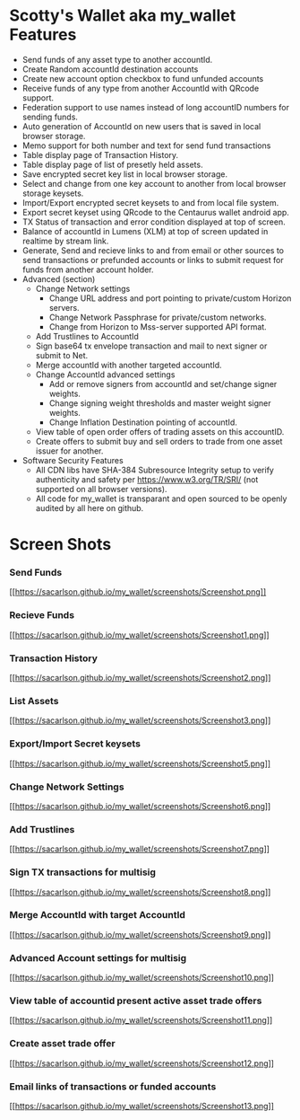 # Scotty's Wallet aka my_wallet Features

* Send funds of any asset type to another accountId.
* Create Random accountId destination accounts 
* Create new account option checkbox to fund unfunded accounts
* Receive funds of any type from another AccountId with QRcode support.
* Federation support to use names instead of long accountID numbers for sending funds.
* Auto generation of AccountId on new users that is saved in local browser storage.
* Memo support for both number and text for send fund transactions
* Table display page of Transaction History.
* Table display page of list of presetly held assets.
* Save encrypted secret key list in local browser storage.
* Select and change from one key account to another from local browser storage keysets.
* Import/Export encrypted secret keysets to and from local file system.
* Export secret keyset using QRcode to the Centaurus wallet android app.
* TX Status of transaction and error condition displayed at top of screen. 
* Balance of accountId in Lumens (XLM) at top of screen updated in realtime by stream link.
* Generate, Send and recieve links to and from email or other sources to send transactions or prefunded accounts or links to submit request for funds from another account holder.
* Advanced (section)
  * Change Network settings 
     * Change URL address and port pointing to private/custom Horizon servers.
     * Change Network Passphrase for private/custom networks. 
     * Change from Horizon to Mss-server supported API format.
  * Add Trustlines to AccountId
  * Sign base64 tx envelope transaction and mail to next signer or submit to Net.
  * Merge accountId with another targeted accountId.
  * Change AccountId advanced settings
     * Add or remove signers from accountId and set/change signer weights.
     * Change signing weight thresholds and master weight signer weights.
     * Change Inflation Destination pointing of accountId.
  * View table of open order offers of trading assets on this accountID.
  * Create offers to submit buy and sell orders to trade from one asset issuer for another.
* Software Security Features
  * All CDN libs have SHA-384 Subresource Integrity setup to verify authenticity and safety per https://www.w3.org/TR/SRI/ (not supported on all browser versions).
  * All code for my_wallet is transparant and open sourced to be openly audited by all here on github.


# Screen Shots

### Send Funds
[[https://sacarlson.github.io/my_wallet/screenshots/Screenshot.png]]

### Recieve Funds
[[https://sacarlson.github.io/my_wallet/screenshots/Screenshot1.png]]

### Transaction History
[[https://sacarlson.github.io/my_wallet/screenshots/Screenshot2.png]]

### List Assets
[[https://sacarlson.github.io/my_wallet/screenshots/Screenshot3.png]]

### Export/Import Secret keysets
[[https://sacarlson.github.io/my_wallet/screenshots/Screenshot5.png]]

### Change Network Settings
[[https://sacarlson.github.io/my_wallet/screenshots/Screenshot6.png]]

### Add Trustlines
[[https://sacarlson.github.io/my_wallet/screenshots/Screenshot7.png]]

### Sign TX transactions for multisig
[[https://sacarlson.github.io/my_wallet/screenshots/Screenshot8.png]]

### Merge AccountId with target AccountId
[[https://sacarlson.github.io/my_wallet/screenshots/Screenshot9.png]]

### Advanced Account settings for multisig
[[https://sacarlson.github.io/my_wallet/screenshots/Screenshot10.png]]

### View table of accountid present active asset trade offers
[[https://sacarlson.github.io/my_wallet/screenshots/Screenshot11.png]]

### Create asset trade offer
[[https://sacarlson.github.io/my_wallet/screenshots/Screenshot12.png]]

### Email links of transactions or funded accounts
[[https://sacarlson.github.io/my_wallet/screenshots/Screenshot13.png]]
